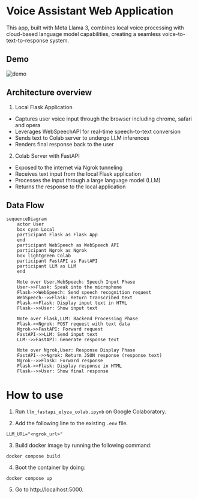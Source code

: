 # Voice Assistant Web Application 
This app, built with Meta Llama 3, combines local voice processing with cloud-based language model capabilities, creating a seamless voice-to-text-to-response system.

## Demo
![demo](./assets/demo.gif)

## Architecture overview
1. Local Flask Application
 - Captures user voice input through the browser including chrome, safari and opera
 - Leverages WebSpeechAPI for real-time speech-to-text conversion
 - Sends text to Colab server to undergo LLM inferences
 - Renders final response back to the user

2. Colab Server with FastAPI
 - Exposed to the internet via Ngrok tunneling
 - Receives text input from the local Flask application
 - Processes the input through a large language model (LLM)
 - Returns the response to the local application

## Data Flow
```mermaid
sequenceDiagram
    actor User
    box cyan Local
    participant Flask as Flask App
    end
    participant WebSpeech as WebSpeech API
    participant Ngrok as Ngrok
    box lightgreen Colab
    participant FastAPI as FastAPI
    participant LLM as LLM
    end

    Note over User,WebSpeech: Speech Input Phase
    User->>Flask: Speak into the microphone
    Flask->>WebSpeech: Send speech recognition request
    WebSpeech-->>Flask: Return transcribed text
    Flask->>Flask: Display input text in HTML
    Flask-->>User: Show input text

    Note over Flask,LLM: Backend Processing Phase
    Flask->>Ngrok: POST request with text data
    Ngrok->>FastAPI: Forward request
    FastAPI->>LLM: Send input text
    LLM-->>FastAPI: Generate response text

    Note over Ngrok,User: Response Display Phase
    FastAPI-->>Ngrok: Return JSON response (response text)
    Ngrok-->>Flask: Forward response
    Flask->>Flask: Display response in HTML
    Flask-->>User: Show final response
```

# How to use

1. Run `llm_fastapi_elyza_colab.ipynb` on Google Colaboratory.
 
2. Add the following line to the existing `.env` file.
```
LLM_URL="<ngrok_url>"
```

3. Build docker image by running the following command:

```
docker compose build
```

4. Boot the container by doing:

```
docker compose up
```

5. Go to http://localhost:5000.
